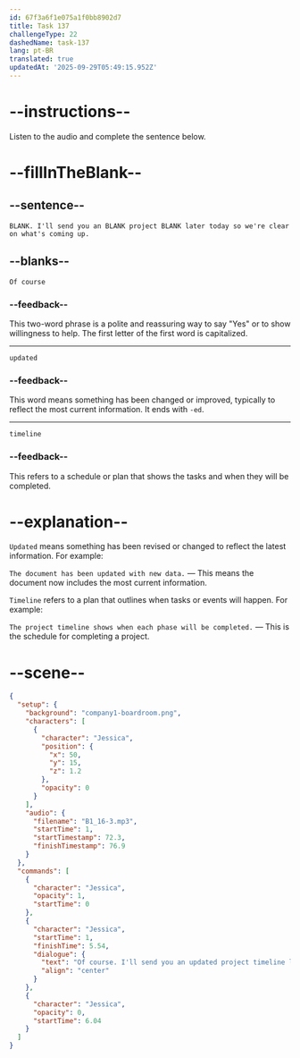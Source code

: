 ```yaml
---
id: 67f3a6f1e075a1f0bb8902d7
title: Task 137
challengeType: 22
dashedName: task-137
lang: pt-BR
translated: true
updatedAt: '2025-09-29T05:49:15.952Z'
---
```


<!-- (Audio) Jessica: Of course. I'll send you an updated project timeline later today so we're clear on what's coming up. -->

# --instructions--

Listen to the audio and complete the sentence below.

# --fillInTheBlank--

## --sentence--

`BLANK. I'll send you an BLANK project BLANK later today so we're clear on what's coming up.`

## --blanks--

`Of course`

### --feedback--

This two-word phrase is a polite and reassuring way to say "Yes" or to show willingness to help. The first letter of the first word is capitalized.

---

`updated`

### --feedback--

This word means something has been changed or improved, typically to reflect the most current information. It ends with `-ed`.

---

`timeline`

### --feedback--

This refers to a schedule or plan that shows the tasks and when they will be completed.

# --explanation--

`Updated` means something has been revised or changed to reflect the latest information. For example:

`The document has been updated with new data.` — This means the document now includes the most current information.

`Timeline` refers to a plan that outlines when tasks or events will happen. For example:

`The project timeline shows when each phase will be completed.` — This is the schedule for completing a project.

# --scene--

```json
{
  "setup": {
    "background": "company1-boardroom.png",
    "characters": [
      {
        "character": "Jessica",
        "position": {
          "x": 50,
          "y": 15,
          "z": 1.2
        },
        "opacity": 0
      }
    ],
    "audio": {
      "filename": "B1_16-3.mp3",
      "startTime": 1,
      "startTimestamp": 72.3,
      "finishTimestamp": 76.9
    }
  },
  "commands": [
    {
      "character": "Jessica",
      "opacity": 1,
      "startTime": 0
    },
    {
      "character": "Jessica",
      "startTime": 1,
      "finishTime": 5.54,
      "dialogue": {
        "text": "Of course. I'll send you an updated project timeline later today so we're clear on what's coming up.",
        "align": "center"
      }
    },
    {
      "character": "Jessica",
      "opacity": 0,
      "startTime": 6.04
    }
  ]
}
```
